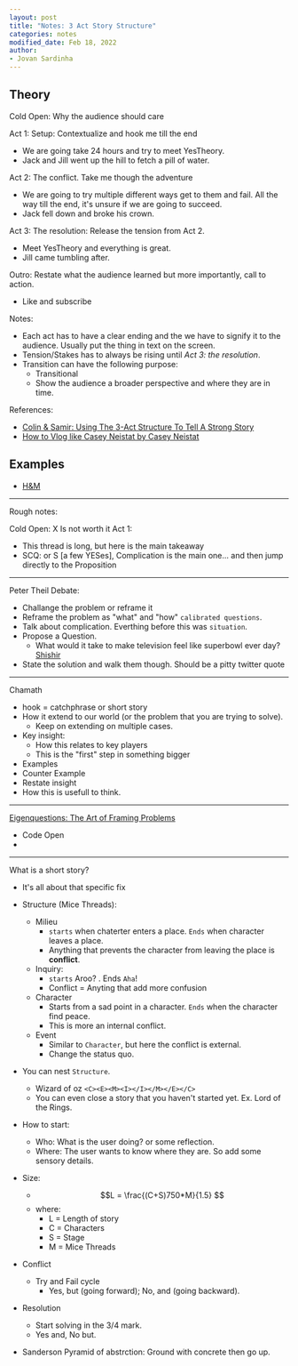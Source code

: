 ```yaml
---
layout: post
title: "Notes: 3 Act Story Structure"
categories: notes
modified_date: Feb 18, 2022
author:
- Jovan Sardinha
---
```


## Theory

Cold Open: Why the audience should care

Act 1: Setup: Contextualize and hook me till the end

* We are going take 24 hours and try to meet YesTheory.
* Jack and Jill went up the hill to fetch a pill of water.

Act 2: The conflict. Take me though the adventure

* We are going to try multiple different ways get to them and fail. All the way till the end, it's unsure if we are going to succeed.
* Jack fell down and broke his crown.

Act 3: The resolution:  Release the tension from Act 2.

* Meet YesTheory and everything is great.
* Jill came tumbling after.

Outro: Restate what the audience learned but more importantly, call to action.

* Like and subscribe

Notes:

* Each act has to have a clear ending and the we have to signify it to the audience. Usually put the thing in text on the screen.
* Tension/Stakes has to always be rising until *Act 3: the resolution*.
* Transition can have the following purpose:
  * Transitional
  * Show the audience a broader perspective and where they are in time.

References:

* [Colin & Samir: Using The 3-Act Structure To Tell A Strong Story](https://www.youtube.com/watch?v=CbWCNxxP-RI&t)
* [How to Vlog like Casey Neistat by Casey Neistat](https://www.youtube.com/watch?v=Q980C74SdYQ&t)

## Examples

* [H&M](https://www.youtube.com/watch?v=kFsI1uK9q44)



---

Rough notes:

Cold Open: X Is not worth it
Act 1:

* This thread is long, but here is the main takeaway
* SCQ: or S [a few YESes], Complication is the main one... and then jump directly to the Proposition

---
Peter Theil Debate:
* Challange the problem or reframe it
* Reframe the problem as "what" and "how" `calibrated questions`.
* Talk about complication. Everthing before this was `situation`.
* Propose a Question.
  * What would it take to make television feel like superbowl ever day? [Shishir](https://youtu.be/lbfu6u0EIOE?t=1102)
* State the solution and walk them though. Should be a pitty twitter quote

---
Chamath

* hook = catchphrase or short story
* How it extend to our world (or the problem that you are trying to solve).
  * Keep on extending on multiple cases.
* Key insight:
  * How this relates to key players
  * This is the "first" step in something bigger
* Examples
* Counter Example
* Restate insight
* How this is usefull to think.

---

[Eigenquestions: The Art of Framing Problems](https://coda.io/@shishir/eigenquestions-the-art-of-framing-problems)
* Code Open
*

---
What is a short story?
* It's all about that specific fix

* Structure (Mice Threads):
  * Milieu
    * `starts` when chaterter enters a place. `Ends` when character leaves a place.
    * Anything that prevents the character from leaving the place is **conflict**.
  * Inquiry:
    * `starts` Aroo? . Ends `Aha`!
    * Conflict = Anyting that add more confusion
  * Character
    * Starts from a sad point in a character. `Ends` when the character find peace.
    * This is more an internal conflict.
  * Event
    * Similar to `Character`, but here the conflict is external.
    * Change the status quo.
* You can nest `Structure`.
  * Wizard of oz `<C><E><M><I></I></M></E></C>`
  * You can even close a story that you haven't started yet. Ex. Lord of the Rings.
* How to start:
  * Who: What is the user doing? or some reflection.
  * Where: The user wants to know where they are. So add some sensory details.
* Size:
  * $$L = \frac{(C+S)750*M}{1.5} $$
  * where:
    * L = Length of story
    * C = Characters
    * S = Stage
    * M = Mice Threads
* Conflict
  * Try and Fail cycle
    * Yes, but (going forward); No, and (going backward).
* Resolution
  * Start solving in the 3/4 mark.
  * Yes and, No but.
* Sanderson Pyramid of abstrction:
  Ground with concrete then go up.

